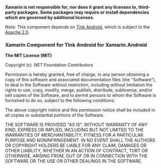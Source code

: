 **Xamarin is not responsible for, nor does it grant any licenses to,
third-party packages. Some packages may require or install dependencies which
are governed by additional licenses.**

Note: This component depends on [Tink Android](https://github.com/google/tink),
which is subject to the [Apache 2.0](https://github.com/google/tink/blob/master/LICENSE).

### Xamarin Component for Tink Android for Xamarin.Android

**The MIT License (MIT)**

Copyright (c) .NET Foundation Contributors

Permission is hereby granted, free of charge, to any person obtaining a copy of
this software and associated documentation files (the "Software"), to deal in
the Software without restriction, including without limitation the rights to
use, copy, modify, merge, publish, distribute, sublicense, and/or sell copies
of the Software, and to permit persons to whom the Software is furnished to do
so, subject to the following conditions:

The above copyright notice and this permission notice shall be included in all
copies or substantial portions of the Software.

THE SOFTWARE IS PROVIDED "AS IS", WITHOUT WARRANTY OF ANY KIND, EXPRESS OR
IMPLIED, INCLUDING BUT NOT LIMITED TO THE WARRANTIES OF MERCHANTABILITY,
FITNESS FOR A PARTICULAR PURPOSE AND NONINFRINGEMENT. IN NO EVENT SHALL THE
AUTHORS OR COPYRIGHT HOLDERS BE LIABLE FOR ANY CLAIM, DAMAGES OR OTHER
LIABILITY, WHETHER IN AN ACTION OF CONTRACT, TORT OR OTHERWISE, ARISING FROM,
OUT OF OR IN CONNECTION WITH THE SOFTWARE OR THE USE OR OTHER DEALINGS IN THE
SOFTWARE.
